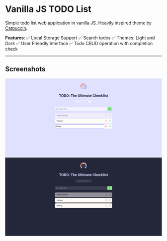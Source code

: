 # Vanilla JS TODO List
Simple todo list web application in vanilla JS. Heavily inspired theme by [Catpuccin](https://github.com/catppuccin/catppuccin).

**Features**:
 ✅ Local Storage Support
 ✅ Search todos
 ✅ Themes: Light and Dark
 ✅ User Friendly Interface
 ✅ Todo CRUD operation with completion check

 ---
 ## Screenshots

![SS1](https://raw.githubusercontent.com/SarjyantShrestha/todo-JS/refs/heads/main/asset/ss/light.png)
![SS2](https://raw.githubusercontent.com/SarjyantShrestha/todo-JS/refs/heads/main/asset/ss/dark.png)

